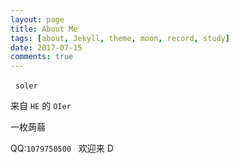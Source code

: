```yaml
---
layout: page
title: About Me
tags: [about, Jekyll, theme, moon, record, study]
date: 2017-07-15
comments: true
---
```

 
`soler`

来自 `HE` 的 `OIer`

一枚蒟蒻

QQ:`1079750500`
 
欢迎来 D
